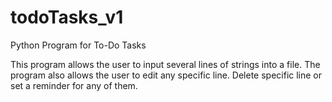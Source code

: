 # todoTasks_v1
Python Program for To-Do Tasks

This program allows the user to input several lines of strings into a file.
The program also allows the user to edit any specific line.
Delete specific line or set a reminder for any of them.
